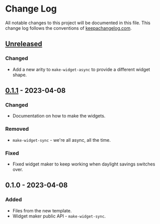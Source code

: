 # Change Log
All notable changes to this project will be documented in this file. This change log follows the conventions of [keepachangelog.com](http://keepachangelog.com/).

## [Unreleased]
### Changed
- Add a new arity to `make-widget-async` to provide a different widget shape.

## [0.1.1] - 2023-04-08
### Changed
- Documentation on how to make the widgets.

### Removed
- `make-widget-sync` - we're all async, all the time.

### Fixed
- Fixed widget maker to keep working when daylight savings switches over.

## 0.1.0 - 2023-04-08
### Added
- Files from the new template.
- Widget maker public API - `make-widget-sync`.

[Unreleased]: https://github.com/your-name/clolog/compare/0.1.1...HEAD
[0.1.1]: https://github.com/your-name/clolog/compare/0.1.0...0.1.1
